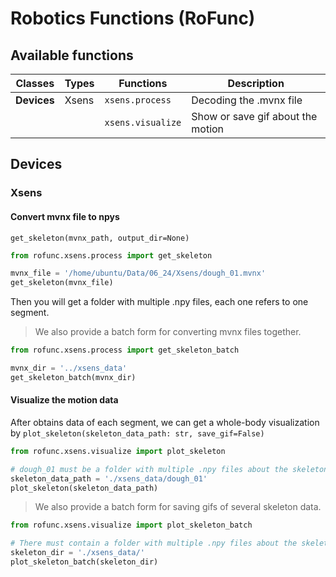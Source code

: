 # Robotics Functions (RoFunc)

## Available functions

| Classes     | Types | Functions         | Description                       |
|-------------|-------|-------------------|-----------------------------------|
| **Devices** | Xsens | `xsens.process`   | Decoding the .mvnx file           |
|             |       | `xsens.visualize` | Show or save gif about the motion |

## Devices

### Xsens

#### Convert mvnx file to npys

`get_skeleton(mvnx_path, output_dir=None)`

```python
from rofunc.xsens.process import get_skeleton

mvnx_file = '/home/ubuntu/Data/06_24/Xsens/dough_01.mvnx'
get_skeleton(mvnx_file) 
```

Then you will get a folder with multiple .npy files, each one refers to one segment.

> We also provide a batch form for converting mvnx files together.

```python
from rofunc.xsens.process import get_skeleton_batch

mvnx_dir = '../xsens_data'
get_skeleton_batch(mvnx_dir)
```

#### Visualize the motion data

After obtains data of each segment, we can get a whole-body visualization
by `plot_skeleton(skeleton_data_path: str, save_gif=False)`

```python
from rofunc.xsens.visualize import plot_skeleton

# dough_01 must be a folder with multiple .npy files about the skeleton which can be generated by `get_skeleton`
skeleton_data_path = './xsens_data/dough_01'
plot_skeleton(skeleton_data_path)
```

> We also provide a batch form for saving gifs of several skeleton data.

```python
from rofunc.xsens.visualize import plot_skeleton_batch

# There must contain a folder with multiple .npy files about the skeleton which can be generated by `get_skeleton`
skeleton_dir = './xsens_data/'  
plot_skeleton_batch(skeleton_dir)
```
